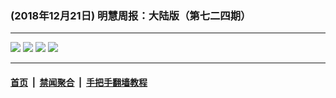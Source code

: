 ### (2018年12月21日) 明慧周报：大陆版（第七二四期） 

---

<img src="http://qikan.minghui.org/mhqkpage/qikanimage/2018/12/21/mhzb_724_pdf-online1.png"/> 

<img src="http://qikan.minghui.org/mhqkpage/qikanimage/2018/12/21/mhzb_724_pdf-online2.png"/> 

<img src="http://qikan.minghui.org/mhqkpage/qikanimage/2018/12/21/mhzb_724_pdf-online3.png"/> 

<img src="http://qikan.minghui.org/mhqkpage/qikanimage/2018/12/21/mhzb_724_pdf-online4.png"/> 



---

#### [首页](../../../..) &nbsp;|&nbsp; [禁闻聚合](https://github.com/gfw-breaker/banned-news) &nbsp;|&nbsp; [手把手翻墙教程](https://github.com/gfw-breaker/guides) 